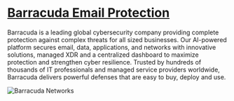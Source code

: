 # [Barracuda Email Protection](https://www.barracuda.com/products/email-protection)

Barracuda is a leading global cybersecurity company providing complete protection against complex threats for all sized businesses. Our AI-powered platform secures email, data, applications, and networks with innovative solutions, managed XDR and a centralized dashboard to maximize protection and strengthen cyber resilience. Trusted by hundreds of thousands of IT professionals and managed service providers worldwide, Barracuda delivers powerful defenses that are easy to buy, deploy and use.

![Barracuda Networks](https://www.barracuda.com/content/dam/barracuda-corp/images/site/open-graph/barracuda-2025_EN.png)
